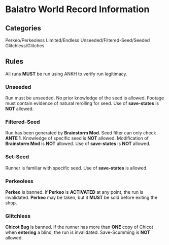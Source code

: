 # Balatro World Record Information

## Categories

Perkeo/Perkeoless
Limited/Endless 
Unseeded/Filtered-Seed/Seeded
Glitchless/Glitches

## Rules
All runs **MUST** be run using ANKH to verify run legitimacy. 

### Unseeded
Run must be unseeded. No prior knowledge of the seed is allowed. Footage must contain evidence of natural rerolling for seed. 
Use of **save-states** is **NOT** allowed. 

### Filtered-Seed
Run has been generated by **Brainstorm Mod**. Seed filter can only check **ANTE 1**. Knowledge of specific seed is **NOT** allowed. Modification of **Brainstorm Mod** is **NOT** allowed.
Use of **save-states** is **NOT** allowed. 

### Set-Seed
Runner is familiar with specific seed.
Use of **save-states** is allowed.

### Perkeoless
**Perkeo** is banned. If **Perkeo** is **ACTIVATED** at any point, the run is invalidated. 
**Perkeo** may be taken, but it **MUST** be sold before exiting the shop.

### Glitchless
**Chicot Bug** is banned. If the runner has more than **ONE** copy of Chicot when **entering** a blind, the run is invalidated.
Save-Scumming is **NOT** allowed.
